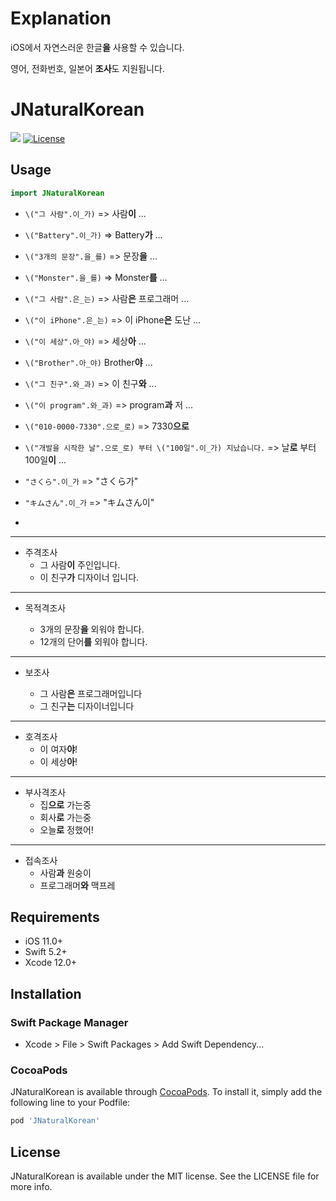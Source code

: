 # Explanation

iOS에서 자연스러운 한글**을** 사용할 수 있습니다.

영어, 전화번호, 일본어 **조사**도 지원됩니다.

# JNaturalKorean

<a href="https://swift.org/package-manager/"><img src="https://img.shields.io/badge/SPM-supported-DE5C43.svg?style=flat"></a>
[![License](https://img.shields.io/cocoapods/l/JNaturalKorean.svg?style=flat)](http://cocoapods.org/pods/JNaturalKorean)

## Usage

```Swift
import JNaturalKorean
```

- `\("그 사람".이_가)` => 사람**이** ...
- `\("Battery".이_가)` => Battery**가** ...

- `\("3개의 문장".을_를)` => 문장**을** ...
- `\("Monster".을_를)` => Monster**를** ...

- `\("그 사람".은_는)` => 사람**은** 프로그래머 ...
- `\("이 iPhone".은_는)` => 이 iPhone**은** 도난 ...

- `\("이 세상".아_야)` => 세상**아** ...
- `\("Brother".아_야)` Brother**야** ...

- `\("그 친구".와_과)` => 이 친구**와** ...
- `\("이 program".와_과)` => program**과** 저 ...

- `\("010-0000-7330".으로_로)` => 7330**으로**
- `\("개발을 시작한 날".으로_로) 부터 \("100일".이_가) 지났습니다.` => 날**로** 부터 100일**이** ...

- `"さくら".이_가` => "さくら가"
- `"キムさん".이_가` => "キムさん이"
- 

---

- 주격조사
  - 그 사람**이** 주인입니다.
  - 이 친구**가** 디자이너 입니다.

---

- 목적격조사

  - 3개의 문장**을** 외워야 합니다.
  - 12개의 단어**를** 외워야 합니다.

---

- 보조사

  - 그 사람**은** 프로그래머입니다
  - 그 친구**는** 디자이너입니다

---

- 호격조사
  - 이 여자**야**!
  - 이 세상**아**!

---

- 부사격조사
  - 집**으로** 가는중
  - 회사**로** 가는중
  - 오늘**로** 정했어!

---

- 접속조사
  - 사람**과** 원숭이
  - 프로그래머**와** 맥프레

## Requirements

- iOS 11.0+
- Swift 5.2+
- Xcode 12.0+

## Installation

### Swift Package Manager

- Xcode > File > Swift Packages > Add Swift Dependency...

### CocoaPods

JNaturalKorean is available through [CocoaPods](http://cocoapods.org). To install
it, simply add the following line to your Podfile:

```ruby
pod 'JNaturalKorean'
```

## License

JNaturalKorean is available under the MIT license. See the LICENSE file for more info.
